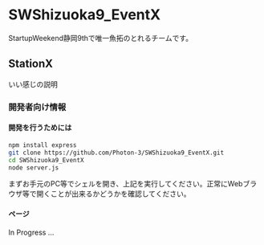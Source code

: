 # SWShizuoka9_EventX
StartupWeekend静岡9thで唯一魚拓のとれるチームです。

## StationX

いい感じの説明
 

### 開発者向け情報

#### 開発を行うためには
```sh
npm install express
git clone https://github.com/Photon-3/SWShizuoka9_EventX.git
cd SWShizuoka9_EventX
node server.js
```
まずお手元のPC等でシェルを開き、上記を実行してください。正常にWebブラウザ等で開くことが出来るかどうかを確認してください。

#### ページ

In Progress ...

